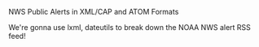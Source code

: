 NWS Public Alerts in XML/CAP and ATOM Formats

We're gonna use lxml, dateutils to break down the NOAA NWS alert RSS feed!
